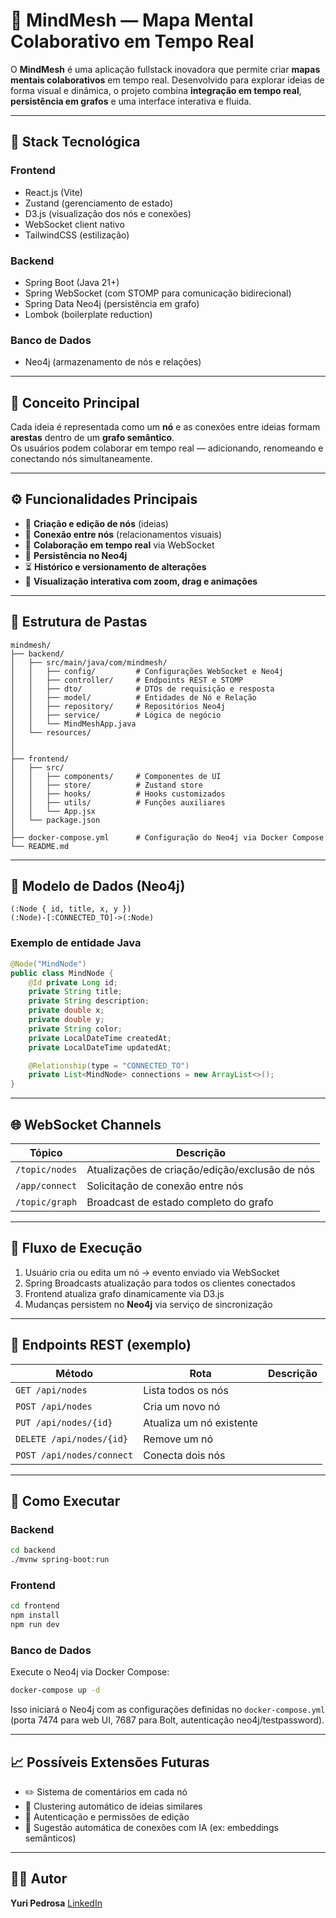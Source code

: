 # 🧠 MindMesh — Mapa Mental Colaborativo em Tempo Real

O **MindMesh** é uma aplicação fullstack inovadora que permite criar **mapas mentais colaborativos** em tempo real. Desenvolvido para explorar ideias de forma visual e dinâmica, o projeto combina **integração em tempo real**, **persistência em grafos** e uma interface interativa e fluida.

---

## 🚀 Stack Tecnológica

### **Frontend**

- React.js (Vite)
- Zustand (gerenciamento de estado)
- D3.js (visualização dos nós e conexões)
- WebSocket client nativo
- TailwindCSS (estilização)

### **Backend**

- Spring Boot (Java 21+)
- Spring WebSocket (com STOMP para comunicação bidirecional)
- Spring Data Neo4j (persistência em grafo)
- Lombok (boilerplate reduction)

### **Banco de Dados**

- Neo4j (armazenamento de nós e relações)

---

## 🧩 Conceito Principal

Cada ideia é representada como um **nó** e as conexões entre ideias formam **arestas** dentro de um **grafo semântico**.  
Os usuários podem colaborar em tempo real — adicionando, renomeando e conectando nós simultaneamente.

---

## ⚙️ Funcionalidades Principais

- 🔗 **Criação e edição de nós** (ideias)
- 🧠 **Conexão entre nós** (relacionamentos visuais)
- 👥 **Colaboração em tempo real** via WebSocket
- 💾 **Persistência no Neo4j**
- ⏳ **Histórico e versionamento de alterações**
- 🎨 **Visualização interativa com zoom, drag e animações**

---

## 📁 Estrutura de Pastas

```
mindmesh/
├── backend/
│   ├── src/main/java/com/mindmesh/
│   │   ├── config/         # Configurações WebSocket e Neo4j
│   │   ├── controller/     # Endpoints REST e STOMP
│   │   ├── dto/            # DTOs de requisição e resposta
│   │   ├── model/          # Entidades de Nó e Relação
│   │   ├── repository/     # Repositórios Neo4j
│   │   ├── service/        # Lógica de negócio
│   │   └── MindMeshApp.java
│   └── resources/
│
│
├── frontend/
│   ├── src/
│   │   ├── components/     # Componentes de UI
│   │   ├── store/          # Zustand store
│   │   ├── hooks/          # Hooks customizados
│   │   ├── utils/          # Funções auxiliares
│   │   └── App.jsx
│   └── package.json
│
├── docker-compose.yml      # Configuração do Neo4j via Docker Compose
└── README.md
```

---

## 🧠 Modelo de Dados (Neo4j)

```
(:Node { id, title, x, y })
(:Node)-[:CONNECTED_TO]->(:Node)
```

### Exemplo de entidade Java

```java
@Node("MindNode")
public class MindNode {
    @Id private Long id;
    private String title;
    private String description;
    private double x;
    private double y;
    private String color;
    private LocalDateTime createdAt;
    private LocalDateTime updatedAt;

    @Relationship(type = "CONNECTED_TO")
    private List<MindNode> connections = new ArrayList<>();
}
```

---

## 🌐 WebSocket Channels

| Tópico         | Descrição                                      |
| -------------- | ---------------------------------------------- |
| `/topic/nodes` | Atualizações de criação/edição/exclusão de nós |
| `/app/connect` | Solicitação de conexão entre nós               |
| `/topic/graph` | Broadcast de estado completo do grafo          |

---

## 🧠 Fluxo de Execução

1. Usuário cria ou edita um nó → evento enviado via WebSocket
2. Spring Broadcasts atualização para todos os clientes conectados
3. Frontend atualiza grafo dinamicamente via D3.js
4. Mudanças persistem no **Neo4j** via serviço de sincronização

---

## 🧪 Endpoints REST (exemplo)

| Método                    | Rota                     | Descrição |
| ------------------------- | ------------------------ | --------- |
| `GET /api/nodes`          | Lista todos os nós       |
| `POST /api/nodes`         | Cria um novo nó          |
| `PUT /api/nodes/{id}`     | Atualiza um nó existente |
| `DELETE /api/nodes/{id}`  | Remove um nó             |
| `POST /api/nodes/connect` | Conecta dois nós         |

---

## 🧰 Como Executar

### Backend

```bash
cd backend
./mvnw spring-boot:run
```

### Frontend

```bash
cd frontend
npm install
npm run dev
```

### Banco de Dados

Execute o Neo4j via Docker Compose:

```bash
docker-compose up -d
```

Isso iniciará o Neo4j com as configurações definidas no `docker-compose.yml` (porta 7474 para web UI, 7687 para Bolt, autenticação neo4j/testpassword).

---

## 📈 Possíveis Extensões Futuras

- ✏️ Sistema de comentários em cada nó
- 🧩 Clustering automático de ideias similares
- 🔐 Autenticação e permissões de edição
- 🤖 Sugestão automática de conexões com IA (ex: embeddings semânticos)

---

## 👨‍💻 Autor

**Yuri Pedrosa**
[LinkedIn](www.linkedin.com/in/yuri-pedrosa/)